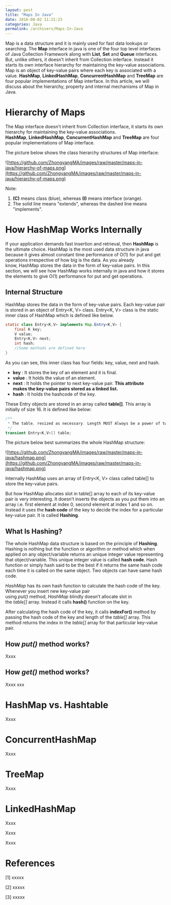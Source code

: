 ```yaml
---
layout: post
title: "Maps In Java"
date: 2016-08-02 11:21:23
categories: Java
permalink: /archivers/Maps-In-Java
---
```


Map is a data structure and it is mainly used for fast data lookups or searching. The **Map** interface in java is one of the four top level interfaces of Java Collection Framework along with **List**, **Set** and **Queue** interfaces. But, unlike others, it doesn’t inherit from Collection interface. Instead it starts its own interface hierarchy for maintaining the key-value associations. Map is an object of key-value pairs where each key is associated with a value. **HashMap**, **LinkedHashMap**, **ConcurrentHashMap** and **TreeMap** are four popular implementations of Map interface. In this article, we will discuss about the hierarchy, property and internal mechanisms of Map in Java.

<!--more-->

# Hierarchy of Maps

The Map interface doesn't inherit from Collection interface, it starts its own hierarchy for maintaining the key-value associations. **HashMap**, **LinkedHashMap**, **ConcurrentHashMap** and **TreeMap** are four popular implementations of Map interface. 

The picture below shows the class hierarchy structures of Map interface:

![https://github.com/ZhongyangMA/images/raw/master/maps-in-java/hierarchy-of-maps.png](https://github.com/ZhongyangMA/images/raw/master/maps-in-java/hierarchy-of-maps.png)

Note:

1. **(C)** means class (blue), whereas **(I)** means interface (orange).
2. The solid line means "extends", whereas the dashed line means "implements".

# How HashMap Works Internally

If your application demands fast insertion and retrieval, then **HashMap** is the ultimate choice. HashMap is the most used data structure in java because it gives almost constant time performance of O(1) for put and get operations irrespective of how big is the data. As you already know, HashMap stores the data in the form of key-value pairs. In this section, we will see how HashMap works internally in java and how it stores the elements to give O(1) performance for put and get operations.

## Internal Structure

HashMap stores the data in the form of key-value pairs. Each key-value pair is stored in an object of Entry<K, V> class. Entry<K, V> class is the static inner class of HashMap which is defined like below.

```java
static class Entry<K,V> implements Map.Entry<K,V> {
    final K key;
    V value;
    Entry<K,V> next;
    int hash;
    //Some methods are defined here
}
```

As you can see, this inner class has four fields: key, value, next and hash.

- **key** : It stores the key of an element and it is final.
- **value** : It holds the value of an element.
- **next** : It holds the pointer to next key-value pair. **This attribute makes the key-value pairs stored as a linked list.**
- **hash** : It holds the hashcode of the key.

These Entry objects are stored in an array called **table[]**. This array is initially of size 16. It is defined like below:

```java
/**
 * The table, resized as necessary. Length MUST Always be a power of two.
 */
transient Entry<K,V>[] table;
```

The picture below best summarizes the whole HashMap structure:

![https://github.com/ZhongyangMA/images/raw/master/maps-in-java/hashmap.png](https://github.com/ZhongyangMA/images/raw/master/maps-in-java/hashmap.png)

Internally HashMap uses an array of Entry<K, V> class called table\[\] to store the key-value pairs. 

But how HashMap allocates slot in table\[\] array to each of its key-value pair is very interesting. It doesn’t inserts the objects as you put them into an array i.e. first element at index 0, second element at index 1 and so on. Instead it uses the **hash code** of the key to decide the index for a particular key-value pair. It is called **Hashing**.

## What Is Hashing?

The whole HashMap data structure is based on the principle of **Hashing**. Hashing is nothing but the function or algorithm or method which when applied on any object/variable returns an unique integer value representing that object/variable. This unique integer value is called **hash code**. Hash function or simply hash said to be the best if it returns the same hash code each time it is called on the same object. Two objects can have same hash code.

*HashMap* has its own hash function to calculate the hash code of the key. Whenever you insert new key-value pair using *put()* method, *HashMap* blindly doesn’t allocate slot in the *table[]* array. Instead it calls **hash()** function on the key. 

After calculating the hash code of the key, it calls **indexFor()** method by passing the hash code of the key and length of the *table[]* array. This method returns the index in the *table[]* array for that particular key-value pair.

## How *put()* method works?

Xxxx

## How *get()* method works?

Xxxx xxx

# HashMap vs. Hashtable

Xxxx

# ConcurrentHashMap

Xxxx

# TreeMap

Xxxx

# LinkedHashMap

Xxxx

Xxxx

Xxxx

# References

[1] xxxxx

[2] xxxxx

[3] xxxxx








